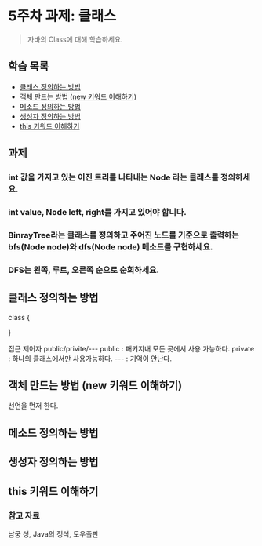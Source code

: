 # 5주차 과제: 클래스
> 자바의 Class에 대해 학습하세요.

## 학습 목록
- [클래스 정의하는 방법](#클래스_정의하는_방법)
- [객체 만드는 방법 (new 키워드 이해하기)](#객체_만드는_방법_(new_키워드_이해하기))
- [메소드 정의하는 방법](#메소드_정의하는_방법)
- [생성자 정의하는 방법](#생성자_정의하는_방법)
- [this 키워드 이해하기](#this_키워드_이해하기)

## 과제
### int 값을 가지고 있는 이진 트리를 나타내는 Node 라는 클래스를 정의하세요.
### int value, Node left, right를 가지고 있어야 합니다.
### BinrayTree라는 클래스를 정의하고 주어진 노드를 기준으로 출력하는 bfs(Node node)와 dfs(Node node) 메소드를 구현하세요.
### DFS는 왼쪽, 루트, 오른쪽 순으로 순회하세요.

## 클래스 정의하는 방법
class {

}

접근 제어자
public/privite/---
public : 패키지내 모든 곳에서 사용 가능하다.
private : 하나의 클래스에서만 사용가능하다.
--- : 기억이 안난다.


## 객체 만드는 방법 (new 키워드 이해하기)

선언을 먼저 한다.


## 메소드 정의하는 방법

## 생성자 정의하는 방법

## this 키워드 이해하기



   ### 참고 자료  
  남궁 성, Java의 정석, 도우출판  

